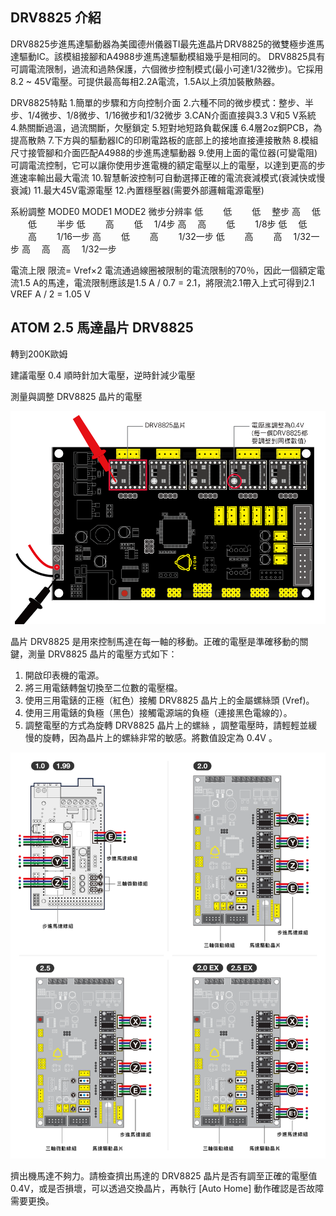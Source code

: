 ## DRV8825 介紹

DRV8825步進馬達驅動器為美國德州儀器TI最先進晶片DRV8825的微雙極步進馬達驅動IC。該模組接腳和A4988步進馬達驅動模組幾乎是相同的。 DRV8825具有可調電流限制，過流和過熱保護，六個微步控制模式(最小可達1/32微步)。它採用8.2 ~ 45V電壓。可提供最高每相2.2A電流，1.5A以上須加裝散熱器。

DRV8825特點
1.簡單的步驟和方向控制介面
2.六種不同的微步模式：整步、半步、1/4微步、1/8微步、1/16微步和1/32微步
3.CAN介面直接與3.3 V和5 V系統
4.熱關斷過溫，過流關斷，欠壓鎖定
5.短對地短路負載保護
6.4層2oz銅PCB，為提高散熱
7.下方與的驅動器IC的印刷電路板的底部上的接地直接連接散熱
8.模組尺寸接管腳和介面匹配A4988的步進馬達驅動器
9.使用上面的電位器(可變電阻)可調電流控制，它可以讓你使用步進電機的額定電壓以上的電壓，以達到更高的步進速率輸出最大電流
10.智慧斬波控制可自動選擇正確的電流衰減模式(衰減快或慢衰減)
11.最大45V電源電壓
12.內置穩壓器(需要外部邏輯電源電壓)

系紛調整
MODE0 MODE1 MODE2 微步分辨率
低 　　低 　　低　 整步
高　 低 　　低 　　半步
低 　　高 　　低　 1/4步
高　 高 　　低 　　1/8步
低　 低 　　高 　　1/16一步
高 　　低 　　高 　　1/32一步
低 　　高 　　高　 1/32一步
高　 高　 高　 1/32一步

電流上限
限流= Vref×2
電流通過線圈被限制的電流限制的70％，因此一個額定電流1.5 A的馬達，電流限制應該是1.5 A / 0.7 = 2.1，將限流2.1帶入上式可得到2.1 VREF A / 2 = 1.05 V

## ATOM 2.5 馬達晶片 DRV8825

轉到200K歐姆

建議電壓 0.4 順時針加大電壓，逆時針減少電壓

測量與調整 DRV8825 晶片的電壓

![](/assets/3dprinter/atom2.5ex/dvr8825/image-asset.png)

晶片 DRV8825 是用來控制馬達在每一軸的移動。正確的電壓是準確移動的關鍵，測量 DRV8825 晶片的電壓方式如下：

1. 開啟印表機的電源。
2. 將三用電錶轉盤切換至二位數的電壓檔。
3. 使用三用電錶的正極（紅色）接觸 DRV8825 晶片上的金屬螺絲頭 (Vref)。
4. 使用三用電錶的負極（黑色）接觸電源端的負極（連接黑色電線的）。
5. 調整電壓的方式為旋轉 DRV8825 晶片上的螺絲 ，調整電壓時，請輕輕並緩慢的旋轉，因為晶片上的螺絲非常的敏感。將數值設定為 0.4V 。


![](/assets/3dprinter/atom2.5ex/dvr8825/2.0EX2.5EX.png)

擠出機馬達不夠力。請檢查擠出馬達的 DRV8825 晶片是否有調至正確的電壓值 0.4V，或是否損壞，可以透過交換晶片，再執行 [Auto Home] 動作確認是否故障需要更換。
